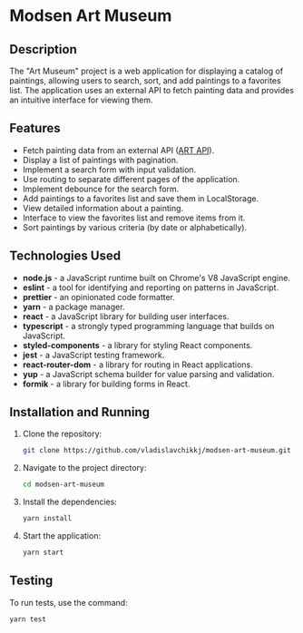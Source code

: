 # Modsen Art Museum

## Description

The "Art Museum" project is a web application for displaying a catalog of paintings, allowing users to search, sort, and add paintings to a favorites list. The application uses an external API to fetch painting data and provides an intuitive interface for viewing them.

## Features

- Fetch painting data from an external API ([ART API](https://api.artic.edu/docs/#introduction)).
- Display a list of paintings with pagination.
- Implement a search form with input validation.
- Use routing to separate different pages of the application.
- Implement debounce for the search form.
- Add paintings to a favorites list and save them in LocalStorage.
- View detailed information about a painting.
- Interface to view the favorites list and remove items from it.
- Sort paintings by various criteria (by date or alphabetically).

## Technologies Used

- **node.js** - a JavaScript runtime built on Chrome's V8 JavaScript engine.
- **eslint** - a tool for identifying and reporting on patterns in JavaScript.
- **prettier** - an opinionated code formatter.
- **yarn** - a package manager.
- **react** - a JavaScript library for building user interfaces.
- **typescript** - a strongly typed programming language that builds on JavaScript.
- **styled-components** - a library for styling React components.
- **jest** - a JavaScript testing framework.
- **react-router-dom** - a library for routing in React applications.
- **yup** - a JavaScript schema builder for value parsing and validation.
- **formik** - a library for building forms in React.

## Installation and Running

1. Clone the repository:
   ```sh
   git clone https://github.com/vladislavchikkj/modsen-art-museum.git
   ```
2. Navigate to the project directory:
   ```sh
   cd modsen-art-museum
   ```
3. Install the dependencies:
   ```sh
   yarn install
   ```
4. Start the application:
   ```sh
   yarn start
   ```

## Testing

To run tests, use the command:

```sh
yarn test
```
